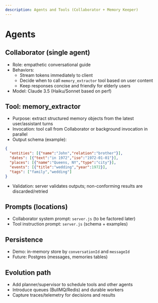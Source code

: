 ```yaml
---
description: Agents and Tools (Collaborator + Memory Keeper)
---
```


# Agents

## Collaborator (single agent)
- Role: empathetic conversational guide
- Behaviors:
  - Stream tokens immediately to client
  - Decide when to call `memory_extractor` tool based on user content
  - Keep responses concise and friendly for elderly users
- Model: Claude 3.5 (Haiku/Sonnet based on perf)

## Tool: memory_extractor
- Purpose: extract structured memory objects from the latest user/assistant turns
- Invocation: tool call from Collaborator or background invocation in parallel
- Output schema (example):
```json
{
  "entities": [{"name":"John","relation":"brother"}],
  "dates": [{"text":"in 1972","iso":"1972-01-01"}],
  "places": [{"name":"Queens, NY","type":"city"}],
  "events": [{"title":"wedding","year":1972}],
  "tags": ["family","wedding"]
}
```
- Validation: server validates outputs; non-conforming results are discarded/retried

## Prompts (locations)
- Collaborator system prompt: `server.js` (to be factored later)
- Tool instruction prompt: `server.js` (schema + examples)

## Persistence
- Demo: in-memory store by `conversationId` and `messageId`
- Future: Postgres (messages, memories tables)

## Evolution path
- Add planner/supervisor to schedule tools and other agents
- Introduce queues (BullMQ/Redis) and durable workers
- Capture traces/telemetry for decisions and results
